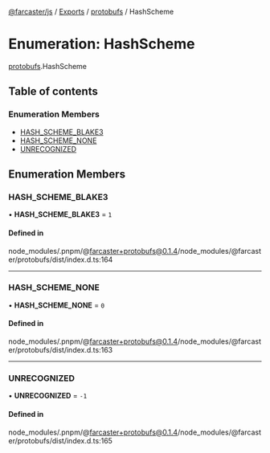 [@farcaster/js](../README.md) / [Exports](../modules.md) / [protobufs](../modules/protobufs.md) / HashScheme

# Enumeration: HashScheme

[protobufs](../modules/protobufs.md).HashScheme

## Table of contents

### Enumeration Members

- [HASH\_SCHEME\_BLAKE3](protobufs.HashScheme.md#hash_scheme_blake3)
- [HASH\_SCHEME\_NONE](protobufs.HashScheme.md#hash_scheme_none)
- [UNRECOGNIZED](protobufs.HashScheme.md#unrecognized)

## Enumeration Members

### HASH\_SCHEME\_BLAKE3

• **HASH\_SCHEME\_BLAKE3** = ``1``

#### Defined in

node_modules/.pnpm/@farcaster+protobufs@0.1.4/node_modules/@farcaster/protobufs/dist/index.d.ts:164

___

### HASH\_SCHEME\_NONE

• **HASH\_SCHEME\_NONE** = ``0``

#### Defined in

node_modules/.pnpm/@farcaster+protobufs@0.1.4/node_modules/@farcaster/protobufs/dist/index.d.ts:163

___

### UNRECOGNIZED

• **UNRECOGNIZED** = ``-1``

#### Defined in

node_modules/.pnpm/@farcaster+protobufs@0.1.4/node_modules/@farcaster/protobufs/dist/index.d.ts:165
